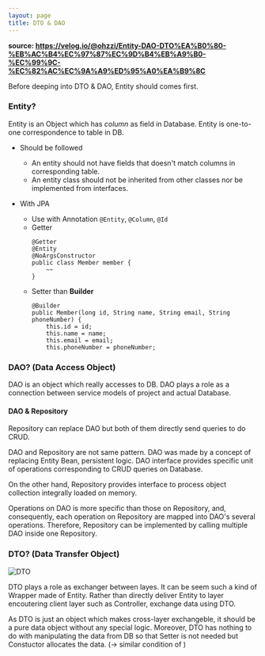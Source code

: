```yaml
---
layout: page
title: DTO & DAO
---
```

__source: https://velog.io/@ohzzi/Entity-DAO-DTO%EA%B0%80-%EB%AC%B4%EC%97%87%EC%9D%B4%EB%A9%B0-%EC%99%9C-%EC%82%AC%EC%9A%A9%ED%95%A0%EA%B9%8C__

Before deeping into DTO & DAO, Entity should comes first.

### Entity?
Entity is an Object which has _column_ as field in Database. Entity is one-to-one correspondence to table in DB.

- Should be followed
    - An entity should not have fields that doesn't match columns in corresponding table.
    - An entity class should not be inherited from other classes nor be implemented from interfaces.

- With JPA
    - Use with Annotation ```@Entity```, ```@Column```, ```@Id```
    - Getter
        ```
        @Getter
        @Entity
        @NoArgsConstructor
        public class Member member {
            ~~
        }
        ```
    - Setter than **Builder**
        ```
        @Builder
        public Member(long id, String name, String email, String phoneNumber) {
            this.id = id;
            this.name = name;
            this.email = email;
            this.phoneNumber = phoneNumber;
        
        ```
### DAO? (Data Access Object)
DAO is an object which really accesses to DB.
DAO plays a role as a connection between service models of project and actual Database.

#### DAO & Repository
Repository can replace DAO but both of them directly send queries to do CRUD.

DAO and Repository are not same pattern.
DAO was made by a concept of replacing Entity Bean, persistent logic.
DAO interface provides specific unit of operations corresponding to CRUD queries on Database.

On the other hand, Repository provides interface to process object collection integrally loaded on memory.

Operations on DAO is more specific than those on Repository, and, consequently, each operation on Repository are mapped into DAO's several operations. Therefore, Repository can be implemented by calling multiple DAO inside one Repository.


### DTO? (Data Transfer Object)
![DTO](https://media.vlpt.us/images/ohzzi/post/4cec2790-be9f-4263-96ee-704325bbeac1/spring-package-flow.png)

DTO plays a role as exchanger between layes. It can be seem such a kind of Wrapper made of Entity. Rather than directly deliver Entity to layer encoutering client layer such as Controller, exchange data using DTO.

As DTO is just an object which makes cross-layer exchangeble, it should be a pure data object without any special logic. Moreover, DTO has nothing to do with manipulating the data from DB so that Setter is not needed but Constuctor allocates the data. (-> similar condition of )